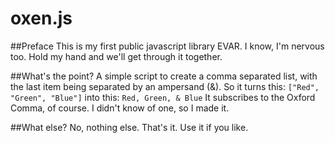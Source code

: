 # oxen.js

##Preface
This is my first public javascript library EVAR. I know, I'm nervous too. Hold my hand and we'll get through it together.

##What's the point?
A simple script to create a comma separated list, with the last item being separated by an ampersand (&). So it turns this:
`["Red", "Green", "Blue"]`
into this:
`Red, Green, & Blue`
It subscribes to the Oxford Comma, of course. I didn't know of one, so I made it.

##What else?
No, nothing else. That's it. Use it if you like.
